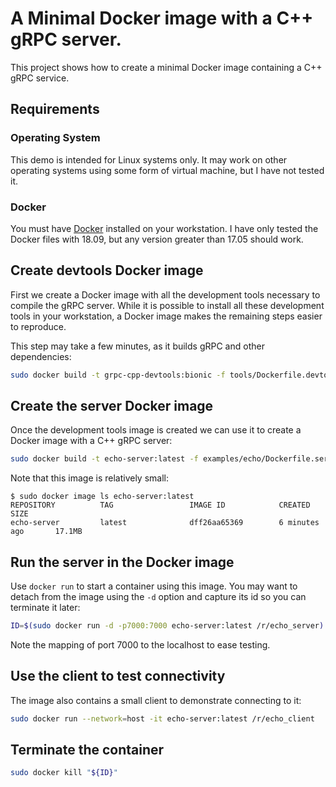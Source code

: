# A Minimal Docker image with a C++ gRPC server.

This project shows how to create a minimal Docker image containing a C++ gRPC
service.

## Requirements

### Operating System

This demo is intended for Linux systems only. It may work on other operating
systems using some form of virtual machine, but I have not tested it.

### Docker

You must have [Docker][docker-link] installed on your workstation. I have only
tested the Docker files with 18.09, but any version greater than 17.05 should
work.

## Create devtools Docker image

First we create a Docker image with all the development tools necessary to
compile the gRPC server. While it is possible to install all these development
tools in your workstation, a Docker image makes the remaining steps easier to
reproduce.

This step may take a few minutes, as it builds gRPC and other dependencies:

```bash
sudo docker build -t grpc-cpp-devtools:bionic -f tools/Dockerfile.devtools tools
```

## Create the server Docker image

Once the development tools image is created we can use it to create a Docker
image with a C++ gRPC server:

```bash
sudo docker build -t echo-server:latest -f examples/echo/Dockerfile.server .
```

Note that this image is relatively small:

```console
$ sudo docker image ls echo-server:latest
REPOSITORY          TAG                 IMAGE ID            CREATED             SIZE
echo-server         latest              dff26aa65369        6 minutes ago       17.1MB
```

## Run the server in the Docker image

Use `docker run` to start a container using this image. You may want to detach
from the image using the `-d` option and capture its id so you can terminate it
later:

```bash
ID=$(sudo docker run -d -p7000:7000 echo-server:latest /r/echo_server)
```

Note the mapping of port 7000 to the localhost to ease testing.

## Use the client to test connectivity

The image also contains a small client to demonstrate connecting to it:

```bash
sudo docker run --network=host -it echo-server:latest /r/echo_client
```

## Terminate the container

```bash
sudo docker kill "${ID}"
```

[docker-link]: https://www.docker.com/

